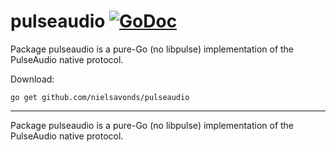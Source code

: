 # pulseaudio [![GoDoc](https://godoc.org/github.com/nielsavonds/pulseaudio?status.svg)](https://godoc.org/github.com/nielsavonds/pulseaudio)
Package pulseaudio is a pure-Go (no libpulse) implementation of the PulseAudio native protocol.

Download:
```shell
go get github.com/nielsavonds/pulseaudio
```

* * *
Package pulseaudio is a pure-Go (no libpulse) implementation of the PulseAudio native protocol.
